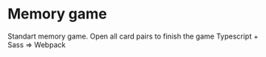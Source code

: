 # Memory game
Standart memory game. Open all card pairs to finish the game
Typescript + Sass => Webpack  